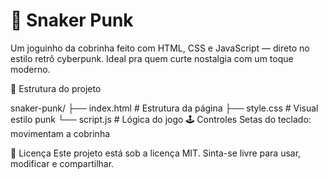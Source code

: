 # 🐍 Snaker Punk

Um joguinho da cobrinha feito com HTML, CSS e JavaScript — direto no estilo retrô cyberpunk. Ideal pra quem curte nostalgia com um toque moderno.

📁 Estrutura do projeto

snaker-punk/
├── index.html       # Estrutura da página
├── style.css        # Visual estilo punk
└── script.js        # Lógica do jogo
🕹️ Controles
Setas do teclado: movimentam a cobrinha

📜 Licença
Este projeto está sob a licença MIT. Sinta-se livre para usar, modificar e compartilhar.






